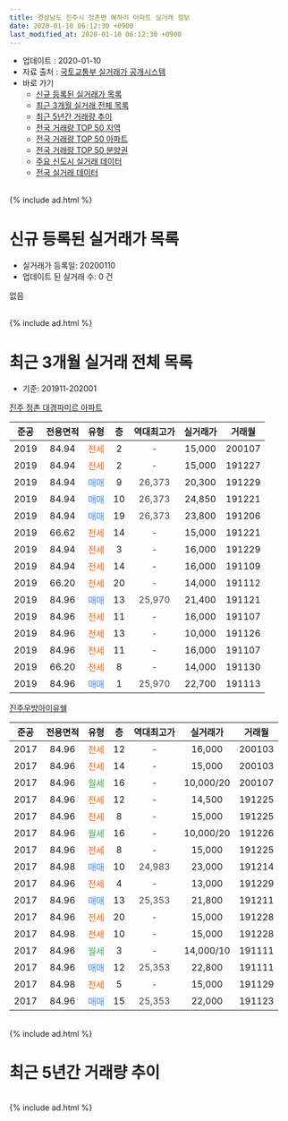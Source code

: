 ```yaml
---
title: 경상남도 진주시 정촌면 예하리 아파트 실거래 정보
date: 2020-01-10 06:12:30 +0900
last_modified_at: 2020-01-10 06:12:30 +0900
---
```


* 업데이트 : 2020-01-10
* 자료 출처 : [국토교통부 실거래가 공개시스템](http://rt.molit.go.kr)
* 바로 가기
    * [신규 등록된 실거래가 목록](#신규-등록된-실거래가-목록)
    * [최근 3개월 실거래 전체 목록](#최근-3개월-실거래-전체-목록)
    * [최근 5년간 거래량 추이](#최근-5년간-거래량-추이)
    * [전국 거래량 TOP 50 지역](https://inasie.github.io/apt-trade-info/최근-3개월-전국에서-가장-거래가-많이-발생한-지역)
    * [전국 거래량 TOP 50 아파트](https://inasie.github.io/apt-trade-info/최근-3개월-전국에서-가장-거래가-많이-발생한-아파트)
    * [전국 거래량 TOP 50 분양권](https://inasie.github.io/apt-trade-info/최근-3개월-전국에서-가장-거래가-많이-발생한-분양권)
    * [주요 신도시 실거래 데이터](https://inasie.github.io/apt-trade-info/주요-신도시)
    * [전국 실거래 데이터](https://inasie.github.io/apt-trade-info/전국)
<br>
{% include ad.html %}
<br>

# 신규 등록된 실거래가 목록
* 실거래가 등록일: 20200110
* 업데이트 된 실거래 수: 0 건

없음

<br>
{% include ad.html %}
<br>

# 최근 3개월 실거래 전체 목록
* 기준: 201911-202001


[진주 정촌 대경파미르 아파트](https://search.naver.com/search.naver?query=%EA%B2%BD%EC%83%81%EB%82%A8%EB%8F%84+%EC%A7%84%EC%A3%BC%EC%8B%9C+%EC%A0%95%EC%B4%8C%EB%A9%B4+%EC%98%88%ED%95%98%EB%A6%AC+%EC%A7%84%EC%A3%BC+%EC%A0%95%EC%B4%8C+%EB%8C%80%EA%B2%BD%ED%8C%8C%EB%AF%B8%EB%A5%B4+%EC%95%84%ED%8C%8C%ED%8A%B8)

|준공|전용면적|유형|층|역대최고가|실거래가|거래월|
|:---:|:---:|:---:|:---:|:---:|:---:|:---:|
|2019|84.94|<span style="color:#ff5a00">전세</span>|2|<span style="color:#444444">-</span>|15,000|200107|
|2019|84.94|<span style="color:#ff5a00">전세</span>|2|<span style="color:#444444">-</span>|15,000|191227|
|2019|84.94|<span style="color:#4285f3">매매</span>|9|<span style="color:#444444">26,373</span>|20,300|191229|
|2019|84.94|<span style="color:#4285f3">매매</span>|10|<span style="color:#444444">26,373</span>|24,850|191221|
|2019|84.94|<span style="color:#4285f3">매매</span>|19|<span style="color:#444444">26,373</span>|23,800|191206|
|2019|66.62|<span style="color:#ff5a00">전세</span>|14|<span style="color:#444444">-</span>|15,000|191221|
|2019|84.94|<span style="color:#ff5a00">전세</span>|3|<span style="color:#444444">-</span>|16,000|191229|
|2019|84.94|<span style="color:#ff5a00">전세</span>|14|<span style="color:#444444">-</span>|16,000|191109|
|2019|66.20|<span style="color:#ff5a00">전세</span>|20|<span style="color:#444444">-</span>|14,000|191112|
|2019|84.96|<span style="color:#4285f3">매매</span>|13|<span style="color:#444444">25,970</span>|21,400|191121|
|2019|84.96|<span style="color:#ff5a00">전세</span>|11|<span style="color:#444444">-</span>|16,000|191107|
|2019|84.96|<span style="color:#ff5a00">전세</span>|13|<span style="color:#444444">-</span>|10,000|191126|
|2019|84.96|<span style="color:#ff5a00">전세</span>|11|<span style="color:#444444">-</span>|16,000|191107|
|2019|66.20|<span style="color:#ff5a00">전세</span>|8|<span style="color:#444444">-</span>|14,000|191130|
|2019|84.96|<span style="color:#4285f3">매매</span>|1|<span style="color:#444444">25,970</span>|22,700|191113|

[진주우방아이유쉘](https://search.naver.com/search.naver?query=%EA%B2%BD%EC%83%81%EB%82%A8%EB%8F%84+%EC%A7%84%EC%A3%BC%EC%8B%9C+%EC%A0%95%EC%B4%8C%EB%A9%B4+%EC%98%88%ED%95%98%EB%A6%AC+%EC%A7%84%EC%A3%BC%EC%9A%B0%EB%B0%A9%EC%95%84%EC%9D%B4%EC%9C%A0%EC%89%98)

|준공|전용면적|유형|층|역대최고가|실거래가|거래월|
|:---:|:---:|:---:|:---:|:---:|:---:|:---:|
|2017|84.96|<span style="color:#ff5a00">전세</span>|12|<span style="color:#444444">-</span>|16,000|200103|
|2017|84.96|<span style="color:#ff5a00">전세</span>|14|<span style="color:#444444">-</span>|15,000|200103|
|2017|84.96|<span style="color:#34a853">월세</span>|16|<span style="color:#444444">-</span>|10,000/20|200107|
|2017|84.96|<span style="color:#ff5a00">전세</span>|12|<span style="color:#444444">-</span>|14,500|191225|
|2017|84.96|<span style="color:#ff5a00">전세</span>|8|<span style="color:#444444">-</span>|15,000|191225|
|2017|84.96|<span style="color:#34a853">월세</span>|16|<span style="color:#444444">-</span>|10,000/20|191226|
|2017|84.96|<span style="color:#ff5a00">전세</span>|8|<span style="color:#444444">-</span>|15,000|191225|
|2017|84.98|<span style="color:#4285f3">매매</span>|10|<span style="color:#444444">24,983</span>|23,000|191214|
|2017|84.96|<span style="color:#ff5a00">전세</span>|4|<span style="color:#444444">-</span>|13,000|191229|
|2017|84.96|<span style="color:#4285f3">매매</span>|13|<span style="color:#444444">25,353</span>|21,800|191211|
|2017|84.96|<span style="color:#ff5a00">전세</span>|20|<span style="color:#444444">-</span>|15,000|191228|
|2017|84.98|<span style="color:#ff5a00">전세</span>|10|<span style="color:#444444">-</span>|15,000|191228|
|2017|84.96|<span style="color:#34a853">월세</span>|3|<span style="color:#444444">-</span>|14,000/10|191111|
|2017|84.96|<span style="color:#4285f3">매매</span>|12|<span style="color:#444444">25,353</span>|22,800|191111|
|2017|84.98|<span style="color:#ff5a00">전세</span>|5|<span style="color:#444444">-</span>|15,000|191129|
|2017|84.96|<span style="color:#4285f3">매매</span>|15|<span style="color:#444444">25,353</span>|22,000|191123|


<br>
{% include ad.html %}
<br>

# 최근 5년간 거래량 추이


<div style="width:100%;">
    <canvas id="deal_progress" height="200"></canvas>
</div>

<script>
new Chart(document.getElementById("deal_progress"), {
    type: 'line',
    data: {
        labels: ['201501','201502','201503','201504','201505','201506','201507','201508','201509','201510','201511','201512','201601','201602','201603','201604','201605','201606','201607','201608','201609','201610','201611','201612','201701','201702','201703','201704','201705','201706','201707','201708','201709','201710','201711','201712','201801','201802','201803','201804','201805','201806','201807','201808','201809','201810','201811','201812','201901','201902','201903','201904','201905','201906','201907','201908','201909','201910','201911','201912','202001'],
        datasets: [{
            label: '매매',
            pointRadius: 1,
            data: [0, 0, 0, 0, 0, 0, 0, 0, 0, 0, 0, 0, 0, 0, 0, 0, 0, 0, 0, 0, 0, 0, 0, 0, 0, 0, 0, 0, 0, 0, 0, 0, 0, 0, 0, 0, 43, 25, 14, 9, 7, 8, 11, 9, 6, 21, 17, 5, 19, 26, 19, 15, 20, 6, 5, 4, 4, 9, 4, 5, 0],
            borderColor: "rgba(255, 201, 14, 1)",
            backgroundColor: "rgba(255, 201, 14, 0.5)",
            fill: false,
            lineTension: 0
        },{
            label: '전월세',
            pointRadius: 1,
            data: [0, 0, 0, 0, 0, 0, 0, 0, 0, 0, 0, 0, 0, 0, 0, 0, 0, 0, 0, 0, 0, 0, 0, 0, 0, 0, 0, 0, 0, 0, 0, 1, 1, 2, 9, 19, 40, 23, 8, 2, 3, 3, 0, 2, 1, 1, 5, 3, 14, 75, 64, 50, 37, 27, 16, 10, 5, 11, 8, 10, 4],
            borderColor: "rgba(0, 141, 185, 1)",
            backgroundColor: "rgba(0, 141, 185, 0.5)",
            fill: false,
            lineTension: 0
        }
        ]
    },
    options: {
        responsive: true,
        title: {
            display: false
        },
        tooltips: {
            mode: 'index',
            intersect: false
        },
        hover: {
            mode: 'nearest',
            intersect: true
        },
        scales: {
            xAxes: [{
                display: true,
                scaleLabel: {
                    display: true,
                    labelString: '년/월'
                }
            }],
            yAxes: [{
                display: true,
                ticks: {
                    suggestedMin: 0,
                },
                scaleLabel: {
                    display: true,
                    labelString: '실거래 수'
                }
            }]
        }
    }
});

</script>


<br>
{% include ad.html %}
<br>


